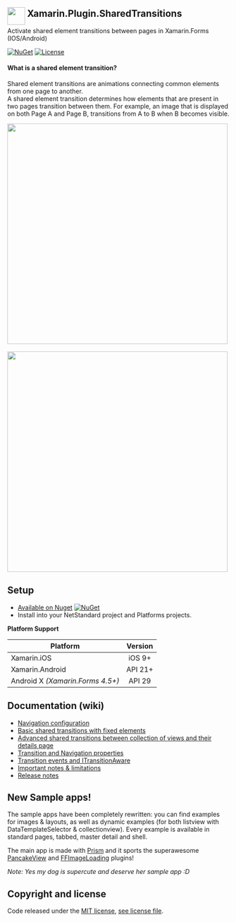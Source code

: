 ## <img src="images/icon.png" height="40" style="float:left;margin:-2px 5px 0 0"> Xamarin.Plugin.SharedTransitions
Activate shared element transitions between pages in Xamarin.Forms (IOS/Android)

[![NuGet](https://img.shields.io/nuget/v/Xamarin.Plugin.SharedTransitions.svg?label=NuGet)](https://www.nuget.org/packages/Xamarin.Plugin.SharedTransitions/)  [![License](https://img.shields.io/github/license/Evolutionlab/Xamarin.Plugin.SharedTransitions.svg)](https://opensource.org/licenses/MIT)

#### What is a shared element transition?
Shared element transitions are animations connecting common elements from one page to another.<br>
A shared element transition determines how elements that are present in two pages transition between them.
For example, an image that is displayed on both Page A and Page B, transitions from A to B when B becomes visible.

<img src="images/collectionview.gif" height="500">&nbsp;&nbsp;&nbsp;&nbsp;&nbsp;&nbsp;<img src="images/layouts.gif" height="500">

## Setup

* [Available on Nuget](https://www.nuget.org/packages/Xamarin.Plugin.SharedTransitions/)  [![NuGet](https://img.shields.io/nuget/v/Xamarin.Plugin.SharedTransitions.svg?label=NuGet)](https://www.nuget.org/packages/Xamarin.Plugin.SharedTransitions/)
* Install into your NetStandard project and Platforms projects.

**Platform Support**

|Platform|Version|
| -------------------  | :------------------: |
|Xamarin.iOS|iOS 9+|
|Xamarin.Android|API 21+|
Android X *(Xamarin.Forms 4.5+)* |API 29|

## Documentation (wiki)

* [Navigation configuration](https://github.com/GiampaoloGabba/Xamarin.Plugin.SharedTransitions/wiki/2.-Navigation-configuration)
* [Basic shared transitions with fixed elements](https://github.com/GiampaoloGabba/Xamarin.Plugin.SharedTransitions/wiki/3.-Basic-shared-transitions-with-fixed-elements)
* [Advanced shared transitions between collection of views and their details page](https://github.com/GiampaoloGabba/Xamarin.Plugin.SharedTransitions/wiki/4.-Advanced-shared-transitions-between-collection-of-views-and-their-details-page)
* [Transition and Navigation properties](https://github.com/GiampaoloGabba/Xamarin.Plugin.SharedTransitions/wiki/5.-Transition-and-Navigation-properties)
* [Transition events and ITransitionAware](https://github.com/GiampaoloGabba/Xamarin.Plugin.SharedTransitions/wiki/6.-Transition-events-and-ITransitionAware)
* [Important notes & limitations](https://github.com/GiampaoloGabba/Xamarin.Plugin.SharedTransitions/wiki/7.-Important-notes-&-limitations)
* [Release notes](https://github.com/GiampaoloGabba/Xamarin.Plugin.SharedTransitions/blob/master/CHANGELOG.md)

## New Sample apps!
The sample apps have been completely rewritten: you can find examples for images & layouts, as well as dynamic examples (for both listview with DataTemplateSelector & collectionview).
Every example is available in standard pages, tabbed, master detail and shell.


The main app is made with [Prism](https://github.com/PrismLibrary/Prism) and it sports the superawesome [PancakeView](https://github.com/sthewissen/Xamarin.Forms.PancakeView/) and [FFImageLoading](https://github.com/luberda-molinet/FFImageLoading) plugins!

*Note: Yes my dog is supercute and deserve her sample app :D*

## Copyright and license

Code released under the [MIT license](https://opensource.org/licenses/MIT),  [see license file](https://github.com/Evolutionlab/Xamarin.Plugin.SharedTransitions/blob/master/LICENSE).
